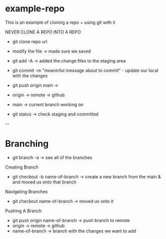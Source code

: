 # example-repo

This is an example of cloning a repo + using git with it

NEVER CLONE A REPO INTO A REPO

- git clone repo url 

- modify the file -> made sure we saved

- git add -A -> added the change files to the staging area

- git commit -m "meaninful message about to commit" - update our local with the changes

- git push origin main ->
- origin -> remote -> github
- main -> current branch working on

- git status -> check staging and committed

--

# Branching 

- git branch -a -> see all of the branches

Creating Branch

- git checkout -b name-of-branch -> create a new branch from the main & and moved us onto that branch

Navigating Branches

- git checkout name-of-branch -> moved us onto it

Pushing A Branch 

- git push origin name-of-branch -> push branch to remote 
- origin -> remote -> github
- name-of-branch -> branch with the changes we want to add